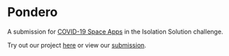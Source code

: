 # Pondero

A submission for [COVID-19 Space Apps](https://covid19.spaceappschallenge.org) in the Isolation Solution challenge.

Try out our project [here](https://covid19-spaceapps.web.app) or view our [submission](https://covid19.spaceappschallenge.org/challenges/covid-challenges/isolation-solution/teams/creative-scholarly-student-innovators/project).
